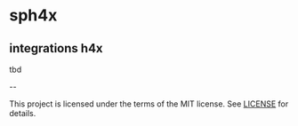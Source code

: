# sph4x

## integrations h4x

tbd

--

This project is licensed under the terms of the MIT license. See [LICENSE](LICENSE) for details.
